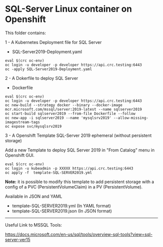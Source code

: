 # SQL-Server Linux container on Openshift

This folder contains:

1 - A Kubernetes Deployment file for SQL Server 
- SQL-Server2019-Deployment.yaml
```shell
eval $(crc oc-env)
oc login -u developer -p developer https://api.crc.testing:6443
oc -apply SQL-Server2019-Deployment.yaml
```

2 - A Dokerfile to deploy SQL Server
- Dockerfile
```shell
eval $(crc oc-env)
oc login -u developer -p developer https://api.crc.testing:6443
oc new-build --strategy docker --binary --docker-image mcr.microsoft.com/mssql/server:2019-latest --name sqlserver2019
oc start-build sqlserver2019 --from-file Dockerfile --follow
oc new-app -i sqlserver2019 --name 'mysqlsrv2019' --allow-missing-imagestream-tags
oc expose svc/mysqlsrv2019
```

3 - A Openshift Template SQL-Server 2019 ephemeral (without persistent storage)

Add a new Template to deploy SQL Server 2019 in "From Catalog" menu in Openshift GUI.

```shell
eval $(crc oc-env)
oc login -u kubeadmin -p XXXXX https://api.crc.testing:6443
oc apply -f  template-SQL-SERVER2019.yml
```

**Note:** it is possible to modify this template to add persistent storage with a config of a PVC (PersistentVolumeClaim) in a PV (PersistentVolume).

Available in JSON and YAML
- template-SQL-SERVER2019.yml (In YAML format)
- template-SQL-SERVER2019.json (In JSON format)

----

Useful Link to MSSQL Tools:

https://docs.microsoft.com/en-us/sql/tools/overview-sql-tools?view=sql-server-ver15
